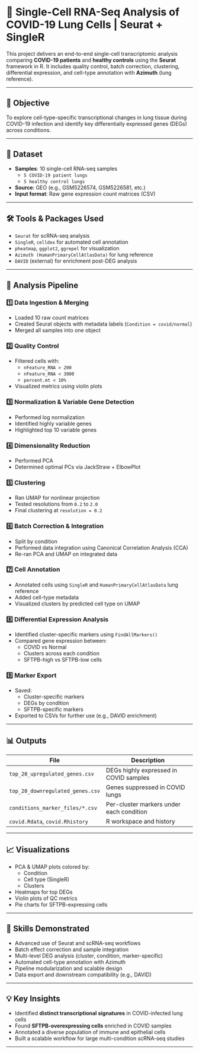 # 🧬 Single-Cell RNA-Seq Analysis of COVID-19 Lung Cells | Seurat + SingleR

This project delivers an end-to-end single-cell transcriptomic analysis comparing **COVID-19 patients** and **healthy controls** using the **Seurat** framework in R. It includes quality control, batch correction, clustering, differential expression, and cell-type annotation with **Azimuth** (lung reference).

---

## 🎯 Objective

To explore cell-type-specific transcriptional changes in lung tissue during COVID-19 infection and identify key differentially expressed genes (DEGs) across conditions.

---

## 📁 Dataset

- **Samples**: 10 single-cell RNA-seq samples  
  - `5 COVID-19 patient lungs`  
  - `5 healthy control lungs`  
- **Source**: GEO (e.g., GSM5226574, GSM5226581, etc.)
- **Input format**: Raw gene expression count matrices (CSV)

---

## 🛠️ Tools & Packages Used

- `Seurat` for scRNA-seq analysis  
- `SingleR`, `celldex` for automated cell annotation  
- `pheatmap`, `ggplot2`, `ggrepel` for visualization  
- `Azimuth (HumanPrimaryCellAtlasData)` for lung reference  
- `DAVID` (external) for enrichment post-DEG analysis

---

## 🧪 Analysis Pipeline

### 1️⃣ Data Ingestion & Merging
- Loaded 10 raw count matrices
- Created Seurat objects with metadata labels (`Condition = covid/normal`)
- Merged all samples into one object

### 2️⃣ Quality Control
- Filtered cells with:
  - `nFeature_RNA > 200`
  - `nFeature_RNA < 3000`
  - `percent.mt < 10%`
- Visualized metrics using violin plots

### 3️⃣ Normalization & Variable Gene Detection
- Performed log normalization
- Identified highly variable genes
- Highlighted top 10 variable genes

### 4️⃣ Dimensionality Reduction
- Performed PCA
- Determined optimal PCs via JackStraw + ElbowPlot

### 5️⃣ Clustering
- Ran UMAP for nonlinear projection
- Tested resolutions from `0.2` to `2.0`
- Final clustering at `resolution = 0.2`

### 6️⃣ Batch Correction & Integration
- Split by condition
- Performed data integration using Canonical Correlation Analysis (CCA)
- Re-ran PCA and UMAP on integrated data

### 7️⃣ Cell Annotation
- Annotated cells using `SingleR` and `HumanPrimaryCellAtlasData` lung reference
- Added cell-type metadata
- Visualized clusters by predicted cell type on UMAP

### 8️⃣ Differential Expression Analysis
- Identified cluster-specific markers using `FindAllMarkers()`
- Compared gene expression between:
  - COVID vs Normal
  - Clusters across each condition
  - SFTPB-high vs SFTPB-low cells

### 9️⃣ Marker Export
- Saved:
  - Cluster-specific markers
  - DEGs by condition
  - SFTPB-specific markers
- Exported to CSVs for further use (e.g., DAVID enrichment)

---

## 📊 Outputs

| File | Description |
|------|-------------|
| `top_20_upregulated_genes.csv` | DEGs highly expressed in COVID samples |
| `top_20_downregulated_genes.csv` | Genes suppressed in COVID lungs |
| `conditions_marker_files/*.csv` | Per-cluster markers under each condition |
| `covid.Rdata`, `covid.Rhistory` | R workspace and history |

---

## 📈 Visualizations

- PCA & UMAP plots colored by:
  - Condition
  - Cell type (SingleR)
  - Clusters
- Heatmaps for top DEGs
- Violin plots of QC metrics
- Pie charts for SFTPB-expressing cells

---

## 🧠 Skills Demonstrated

- Advanced use of Seurat and scRNA-seq workflows  
- Batch effect correction and sample integration  
- Multi-level DEG analysis (cluster, condition, marker-specific)  
- Automated cell-type annotation with Azimuth  
- Pipeline modularization and scalable design  
- Data export and downstream compatibility (e.g., DAVID)

---

## 💡 Key Insights

- Identified **distinct transcriptional signatures** in COVID-infected lung cells  
- Found **SFTPB-overexpressing cells** enriched in COVID samples  
- Annotated a diverse population of immune and epithelial cells  
- Built a scalable workflow for large multi-condition scRNA-seq studies

---
